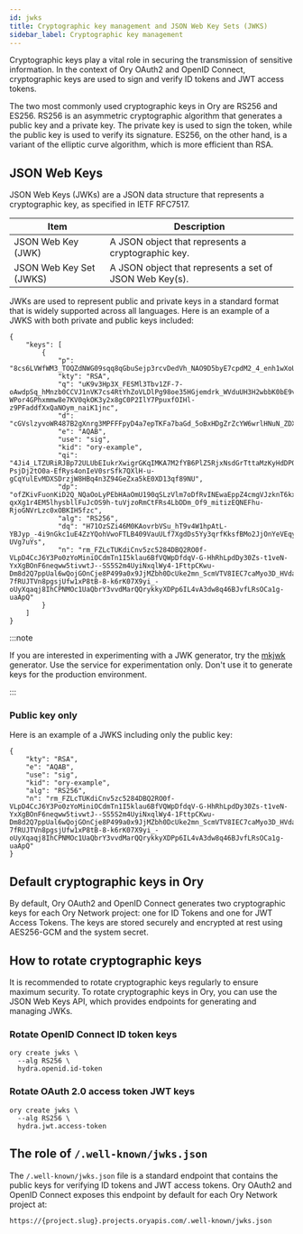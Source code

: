 ```yaml
---
id: jwks
title: Cryptographic key management and JSON Web Key Sets (JWKS)
sidebar_label: Cryptographic key management
---
```


Cryptographic keys play a vital role in securing the transmission of sensitive information. In the context of Ory OAuth2 and
OpenID Connect, cryptographic keys are used to sign and verify ID tokens and JWT access tokens.

The two most commonly used cryptographic keys in Ory are RS256 and ES256. RS256 is an asymmetric cryptographic algorithm that
generates a public key and a private key. The private key is used to sign the token, while the public key is used to verify its
signature. ES256, on the other hand, is a variant of the elliptic curve algorithm, which is more efficient than RSA.

## JSON Web Keys

JSON Web Keys (JWKs) are a JSON data structure that represents a cryptographic key, as specified in IETF RFC7517.

| Item                    | Description                                             |
| ----------------------- | ------------------------------------------------------- |
| JSON Web Key (JWK)      | A JSON object that represents a cryptographic key.      |
| JSON Web Key Set (JWKS) | A JSON object that represents a set of JSON Web Key(s). |

JWKs are used to represent public and private keys in a standard format that is widely supported across all languages. Here is an
example of a JWKS with both private and public keys included:

```
{
    "keys": [
        {
            "p": "8cs6LVWfWM3_TOQZdNWG09sqq8qGbuSejp3rcvDedVh_NAO9D5byE7cpdM2_4_enh1wXoUzzpL0MSHFLAAErJywKLUgyGmjdmJdA7IFuOV4lPNydcSuyyHm4pXVSc_ZtB0MfVPdAh1TO5zyjkk5IbIC8IYOICI1dxu8namdP5MM",
            "kty": "RSA",
            "q": "uK9v3Hp3X_FESMl3Tbv1ZF-7-oAwdpSq_hMnzb0CCVJ1nVK7cs4RtYhZoVLDlPg98oe35HGjemdrk_WVduUH3H2wbbK0bE9v_yG-WPor4GPhxmmw8e7KV0qkOK3y2x8gC0P2IlY7PpuxfOIHl-z9PFaddfXxQaNOym_naiK1jnc",
            "d": "cGVslzyvoWR487B2gXnrg3MPFFFpyD4a7epTKFa7baGd_5oBxHDgZrZcYW6wrlHNuN_ZDXucNneZeg7m5ZLUG6Uz9cYh7aBmOXiAU3Ag7ImFEVMSIKUHSGq83eKsLS8hiowEx9LeinGHr8gEHYJ9JqYV8yZOuc0_V3MQuZnCi6Xg_WmYRN8eMBV8jPKIILQX10ifrgkVSF3xXi11jN1fUiC17xCRyUArWM7c22CfONhxIXp4inGzJjoNMU7BhLJnpdgBpm9RCmNESRP2U0Yhd659upFv9NFFWmSILTwFkdYW5puaVfkHBIZV7_g5OJV7DsE2Cti5jv3SLk4CyCj68Q",
            "e": "AQAB",
            "use": "sig",
            "kid": "ory-example",
            "qi": "4Ji4_LTZURiRJBp72ULUbEIukrXwigrGKqIMKA7M2fYB6PlZ5RjxNsdGrTttaMzKyHdDPQWY01fBNzWvaZCNndUu-PsjDj2tO0a-EfRys4onIeV0srSfk7QXlH-u-gCqYulEvMDXSDrzjW8HBq4n3Z94GeZxa5kE0XD13qf89NU",
            "dp": "ofZKivFuonKiD2Q_NQaOoLyPEbHAaOmU190qSLzVlm7oDfRvINEwaEppZ4cmgVJzknT6kx5TmcbUQnY5EdC2ki-qxXg1r4EM5lhysbllFuJcOS9h-tuVjzoRmCtFRs4LbDDm_Of9_mitizEQNEFhu-RjoGNVrLzc0xOBKIH5fzc",
            "alg": "RS256",
            "dq": "H71OzSZi46M0KAovrbVSu_hT9v4W1hpAtL-YBJyp_-4i9nGkc1uE4ZzYQohVwoFTLB409VauULf7XgdDs5Yy3qrfKksfBMo2JjOnYeVEqyCfSZkaZsmyDoRuaqtCZHQZ7rW0VDxbnCvnud2ijnKVJsx_7SjiWHR3cwT-UVg7uYs",
            "n": "rm_FZLcTUKdiCnv5zc5284DBQ2RO0f-VLpD4CcJ6Y3Po0zYoMiniOCdmTn1I5klau6BfVQWpDfdqV-G-HhRhLpdDy30Zs-t1veN-YxXgBOnF6neqww5tivwtJ--SS5S2m4UyiNxqlWy4-1FttpCKwu-Dm8d2Q7ppUal6wQojGOnCje8P499a0x9JjMZbh0DcUke2mn_ScmVTV8IEC7caMyo3D_HVdaMuNDN2N2O-7fRUJTVn8pgsjUfw1xP8tB-8-k6rK07X9yi_-oUyXqaqj8IhCPNMOc1UaQbrY3vvdMarQQrykkyXDPp6IL4vA3dw8q46BJvfLRsOCa1g-uaApQ"
        }
    ]
}
```

:::note

If you are interested in experimenting with a JWK generator, try the [mkjwk](https://mkjwk.org/) generator. Use the service for
experimentation only. Don't use it to generate keys for the production environment.

:::

### Public key only

Here is an example of a JWKS including only the public key:

```
{
    "kty": "RSA",
    "e": "AQAB",
    "use": "sig",
    "kid": "ory-example",
    "alg": "RS256",
    "n": "rm_FZLcTUKdiCnv5zc5284DBQ2RO0f-VLpD4CcJ6Y3Po0zYoMiniOCdmTn1I5klau6BfVQWpDfdqV-G-HhRhLpdDy30Zs-t1veN-YxXgBOnF6neqww5tivwtJ--SS5S2m4UyiNxqlWy4-1FttpCKwu-Dm8d2Q7ppUal6wQojGOnCje8P499a0x9JjMZbh0DcUke2mn_ScmVTV8IEC7caMyo3D_HVdaMuNDN2N2O-7fRUJTVn8pgsjUfw1xP8tB-8-k6rK07X9yi_-oUyXqaqj8IhCPNMOc1UaQbrY3vvdMarQQrykkyXDPp6IL4vA3dw8q46BJvfLRsOCa1g-uaApQ"
}
```

## Default cryptographic keys in Ory

By default, Ory OAuth2 and OpenID Connect generates two cryptographic keys for each Ory Network project: one for ID Tokens and one
for JWT Access Tokens. The keys are stored securely and encrypted at rest using AES256-GCM and the system secret.

## How to rotate cryptographic keys

It is recommended to rotate cryptographic keys regularly to ensure maximum security. To rotate cryptographic keys in Ory, you can
use the JSON Web Keys API, which provides endpoints for generating and managing JWKs.

### Rotate OpenID Connect ID token keys

```
ory create jwks \
  --alg RS256 \
  hydra.openid.id-token
```

### Rotate OAuth 2.0 access token JWT keys

```
ory create jwks \
  --alg RS256 \
  hydra.jwt.access-token
```

## The role of `/.well-known/jwks.json`

The `/.well-known/jwks.json` file is a standard endpoint that contains the public keys for verifying ID tokens and JWT access
tokens. Ory OAuth2 and OpenID Connect exposes this endpoint by default for each Ory Network project at:

```
https://{project.slug}.projects.oryapis.com/.well-known/jwks.json
```
